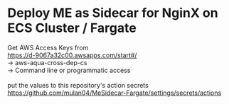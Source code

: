 # Deploy ME as Sidecar for NginX on ECS Cluster / Fargate<br> 

Get AWS Access Keys from<br> 
https://d-9067a32c00.awsapps.com/start#/<br> 
-> aws-aqua-cross-dep-cs<br> 
-> Command line or programmatic access<br> 
<br> 
put the values to this repository's action secrets<br> 
https://github.com/mulan04/MeSidecar-Fargate/settings/secrets/actions
